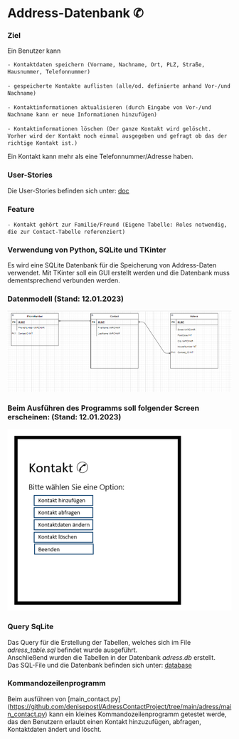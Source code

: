 # Address-Datenbank ✆

### Ziel

Ein Benutzer kann 

    - Kontaktdaten speichern (Vorname, Nachname, Ort, PLZ, Straße, Hausnummer, Telefonnummer)

    - gespeicherte Kontakte auflisten (alle/od. definierte anhand Vor-/und Nachname)

    - Kontaktinformationen aktualisieren (durch Eingabe von Vor-/und Nachname kann er neue Informationen hinzufügen)

    - Kontaktinformationen löschen (Der ganze Kontakt wird gelöscht. Vorher wird der Kontakt noch einmal ausgegeben und gefragt ob das der richtige Kontakt ist.)

Ein Kontakt kann mehr als eine Telefonnummer/Adresse haben.

### User-Stories
Die User-Stories befinden sich unter: [doc](https://github.com/denisepostl/AdressContactProject/tree/main/doc)

### Feature

    - Kontakt gehört zur Familie/Freund (Eigene Tabelle: Roles notwendig, die zur Contact-Tabelle referenziert)

### Verwendung von Python, SQLite und TKinter

Es wird eine SQLite Datenbank für die Speicherung von Address-Daten verwendet. Mit TKinter soll ein GUI erstellt werden und die Datenbank muss dementsprechend verbunden werden.

### Datenmodell (Stand: 12.01.2023)

![Datenmodell](https://github.com/denisepostl/AdressContactProject/blob/main/datamodel/datamodel.png)

### Beim Ausführen des Programms soll folgender Screen erscheinen: (Stand: 12.01.2023)

![StartScreen](https://github.com/denisepostl/AdressContactProject/blob/main/img/StartScreen.png)

### Query SqLite

Das Query für die Erstellung der Tabellen, welches sich im File *adress_table.sql* befindet wurde ausgeführt. <br>
Anschließend wurden die Tabellen in der Datenbank *adress.db* erstellt. <br>
Das SQL-File und die Datenbank befinden sich unter: [database](https://github.com/denisepostl/AdressContactProject/tree/main/database)

### Kommandozeilenprogramm

Beim ausführen von [main_contact.py] (https://github.com/denisepostl/AdressContactProject/tree/main/adress/main_contact.py) kann ein kleines Kommandozeilenprogramm getestet werde, das den Benutzern erlaubt einen Kontakt hinzuzufügen, abfragen, Kontaktdaten ändert und löscht. 






